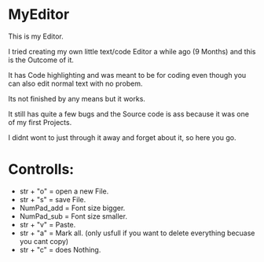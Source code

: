 # MyEditor
This is my Editor.

I tried creating my own little text/code Editor a while ago (9 Months) and this is the Outcome of it.

It has Code highlighting and was meant to be for coding even though you can also edit normal text with no probem.

Its not finished by any means but it works.

It still has quite a few bugs and the Source code is ass because it was one of my first Projects.

I didnt wont to just through it away and forget about it, so here you go.

# Controlls:
* str + "o" = open a new File.
* str + "s" = save File.
* NumPad_add = Font size bigger.
* NumPad_sub = Font size smaller.
* str + "v" = Paste.
* str + "a" = Mark all. (only usfull if you want to delete everything becuase you cant copy)
* str + "c" = does Nothing.
